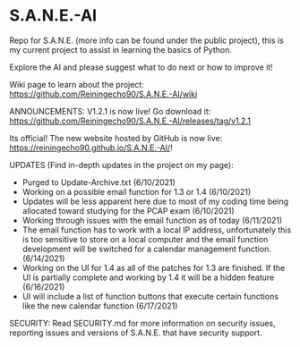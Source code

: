 # S.A.N.E.-AI
Repo for S.A.N.E. (more info can be found under the public project), this is my current project to assist in learning the basics of Python.

Explore the AI and please suggest what to do next or how to improve it!

Wiki page to learn about the project: https://github.com/Reiningecho90/S.A.N.E.-AI/wiki

ANNOUNCEMENTS: 
V1.2.1 is now live! Go download it: https://github.com/Reiningecho90/S.A.N.E.-AI/releases/tag/v1.2.1

Its official! The new website hosted by GitHub is now live: https://reiningecho90.github.io/S.A.N.E.-AI/!

UPDATES (Find in-depth updates in the project on my page):
- Purged to Update-Archive.txt (6/10/2021)
- Working on a possible email function for 1.3 or 1.4 (6/10/2021)
- Updates will be less apparent here due to most of my coding time being allocated toward studying for the PCAP exam (6/10/2021)
- Working through issues with the email function as of today (6/11/2021)
- The email function has to work with a local IP address, unfortunately this is too sensitive to store on a local computer and the email function development will be switched for a calendar management function. (6/14/2021)
- Working on the UI for 1.4 as all of the patches for 1.3 are finished. If the UI is partially complete and working by 1.4 it will be a hidden feature (6/16/2021)
- UI will include a list of function buttons that execute certain functions like the new calendar function (6/17/2021)



SECURITY:
Read SECURITY.md for more information on security issues, reporting issues and versions of S.A.N.E. that have security support.
